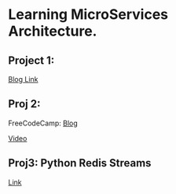 # Learning MicroServices Architecture.


## Project 1:
[Blog Link](https://youtu.be/Cy9fAvsXGZA)



## Proj 2:

FreeCodeCamp:
[Blog](https://www.freecodecamp.org/news/how-to-create-microservices-with-fastapi/)

[Video](https://youtu.be/Cy9fAvsXGZA)


## Proj3: Python Redis Streams

[Link](https://huogerac.hashnode.dev/using-redis-stream-with-python)




